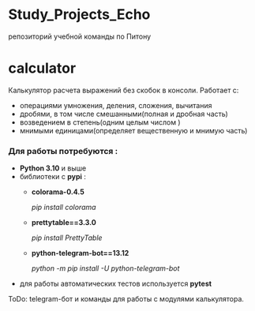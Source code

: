 # Study_Projects_Echo
репозиторий учебной команды по Питону

# calculator
Калькулятор расчета выражений без скобок в консоли. 
Работает с:
- операциями умножения, деления, сложения, вычитания
- дробями, в том числе смешанными(полная и дробная часть)
- возведением в степень(одним целым числом )
- мнимыми единицами(определяет вещественную и мнимую часть)

### **Для работы потребуются**  :
- **Python 3.10** и выше
- библиотеки c **pypi** :
    - **colorama-0.4.5**

        *pip install colorama*
    - **prettytable==3.3.0** 

        *pip install PrettyTable*
    - **python-telegram-bot==13.12**

        *python -m pip install -U python-telegram-bot*
- для работы автоматических тестов используется **pytest**

ToDo: telegram-бот и команды для работы с модулями калькулятора.

